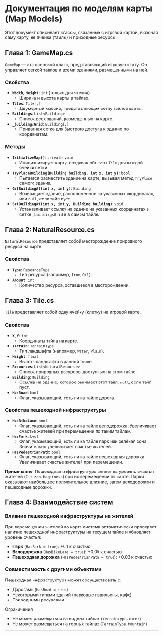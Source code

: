 # Документация по моделям карты (Map Models)

Этот документ описывает классы, связанные с игровой картой, включая саму карту, ее ячейки (тайлы) и природные ресурсы.

## Глава 1: GameMap.cs

`GameMap` — это основной класс, представляющий игровую карту. Он управляет сеткой тайлов и всеми зданиями, размещенными на ней.

### Свойства

- **`Width`**, **`Height`**: `int` (только для чтения)
  - Ширина и высота карты в тайлах.
- **`Tiles`**: `Tile[,]`
  - Двумерный массив, представляющий сетку тайлов карты.
- **`Buildings`**: `List<Building>`
  - Список всех зданий, размещенных на карте.
- **`_buildingsGrid`**: `Building[,]`
  - Приватная сетка для быстрого доступа к зданию по координатам.

### Методы

- **`InitializeMap()`**: `private void`
  - Инициализирует карту, создавая объекты `Tile` для каждой ячейки сетки.
- **`TryPlaceBuilding(Building building, int x, int y)`**: `bool`
  - Пытается разместить здание на карте, вызывая метод `TryPlace` самого здания.
- **`GetBuildingAt(int x, int y)`**: `Building`
  - Возвращает здание, расположенное на указанных координатах, или `null`, если тайл пуст.
- **`SetBuildingAt(int x, int y, Building building)`**: `void`
  - Устанавливает ссылку на здание на указанных координатах в сетке `_buildingsGrid` и в самом тайле.

## Глава 2: NaturalResource.cs

`NaturalResource` представляет собой месторождение природного ресурса на карте.

### Свойства

- **`Type`**: `ResourceType`
  - Тип ресурса (например, `Iron`, `Oil`).
- **`Amount`**: `int`
  - Количество ресурса, оставшееся в месторождении.

## Глава 3: Tile.cs

`Tile` представляет собой одну ячейку (клетку) на игровой карте.

### Свойства

- **`X`**, **`Y`**: `int`
  - Координаты тайла на карте.
- **`Terrain`**: `TerrainType`
  - Тип ландшафта (например, `Water`, `Plain`).
- **`Height`**: `float`
  - Высота ландшафта в данной точке.
- **`Resources`**: `List<NaturalResource>`
  - Список природных ресурсов, доступных на этом тайле.
- **`Building`**: `Building`
  - Ссылка на здание, которое занимает этот тайл. `null`, если тайл пуст.
- **`HasRoad`**: `bool`
  - Флаг, указывающий, есть ли на тайле дорога.

### Свойства пешеходной инфраструктуры

- **`HasBikeLane`**: `bool`
  - Флаг, указывающий, есть ли на тайле велодорожка. Увеличивает счастье жителей при перемещении по таким тайлам.
- **`HasPark`**: `bool`
  - Флаг, указывающий, есть ли на тайле парк или зелёная зона. Значительно увеличивает счастье жителей.
- **`HasPedestrianPath`**: `bool`
  - Флаг, указывающий, есть ли на тайле пешеходная дорожка. Увеличивает счастье жителей при перемещении.

**Примечание:** Пешеходная инфраструктура влияет на уровень счастья жителей (`Citizen.Happiness`) при их перемещении по карте. Парки оказывают наибольшее положительное влияние, затем велодорожки и пешеходные дорожки.

## Глава 4: Взаимодействие систем

### Влияние пешеходной инфраструктуры на жителей

При перемещении жителей по карте система автоматически проверяет наличие пешеходной инфраструктуры на текущем тайле и обновляет уровень счастья:

- **Парк** (`HasPark = true`): +0.1 к счастью
- **Велодорожка** (`HasBikeLane = true`): +0.05 к счастью  
- **Пешеходная дорожка** (`HasPedestrianPath = true`): +0.03 к счастью

### Совместимость с другими объектами

Пешеходная инфраструктура может сосуществовать с:
- Дорогами (`HasRoad = true`)
- Некоторыми типами зданий (парковые павильоны, кафе)
- Природными ресурсами

Ограничения:
- Не может размещаться на водных тайлах (`TerrainType.Water`)
- Не может размещаться на горных тайлах (`TerrainType.Mountain`)

---
